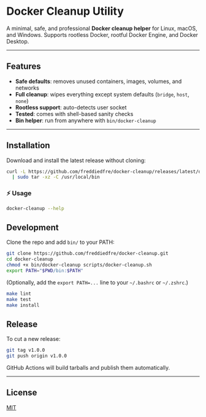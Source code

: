 
# Docker Cleanup Utility

A minimal, safe, and professional **Docker cleanup helper** for Linux, macOS, and Windows.
Supports rootless Docker, rootful Docker Engine, and Docker Desktop.

---

## Features

- **Safe defaults**: removes unused containers, images, volumes, and networks
- **Full cleanup**: wipes everything except system defaults (`bridge`, `host`, `none`)
- **Rootless support**: auto-detects user socket
- **Tested**: comes with shell-based sanity checks
- **Bin helper**: run from anywhere with `bin/docker-cleanup`

---

## Installation

Download and install the latest release without cloning:

```bash
curl -L https://github.com/freddiedfre/docker-cleanup/releases/latest/download/docker-cleanup-$(uname -s | tr '[:upper:]' '[:lower:]')-amd64.tar.gz \
  | sudo tar -xz -C /usr/local/bin
```

### ⚡ Usage

```bash
docker-cleanup --help
```

## Development

Clone the repo and add `bin/` to your PATH:

```bash
git clone https://github.com/freddiedfre/docker-cleanup.git
cd docker-cleanup
chmod +x bin/docker-cleanup scripts/docker-cleanup.sh
export PATH="$PWD/bin:$PATH"
```

(Optionally, add the `export PATH=...` line to your `~/.bashrc` or `~/.zshrc`.)

```bash
make lint
make test
make install
```

## Release

To cut a new release:

```bash
git tag v1.0.0
git push origin v1.0.0
```

GitHub Actions will build tarballs and publish them automatically.

---

## License

[MIT](./LICENSE)
